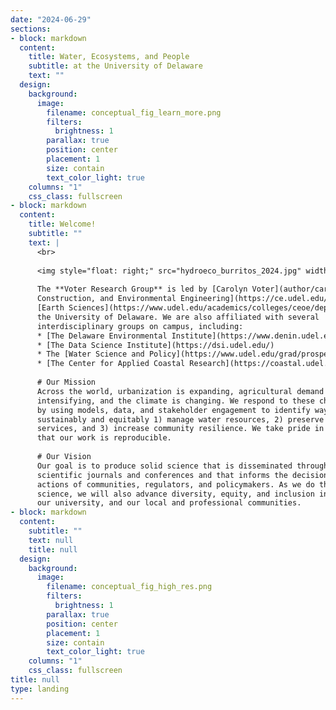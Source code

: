 ```yaml
---
date: "2024-06-29"
sections:
- block: markdown
  content:
    title: Water, Ecosystems, and People
    subtitle: at the University of Delaware
    text: ""
  design:
    background:
      image:
        filename: conceptual_fig_learn_more.png
        filters:
          brightness: 1
        parallax: true
        position: center
        placement: 1
        size: contain
        text_color_light: true
    columns: "1"
    css_class: fullscreen   
- block: markdown
  content:
    title: Welcome!
    subtitle: ""
    text: |
      <br>
      
      <img style="float: right;" src="hydroeco_burritos_2024.jpg" width="40%" height="40%" alt="The Voter Research Group celebrating Hydroeco Burrito Day in 2024">
      
      The **Voter Research Group** is led by [Carolyn Voter](author/carolyn-b.-voter) and based in the departments of [Civil,
      Construction, and Environmental Engineering](https://ce.udel.edu/) and
      [Earth Sciences](https://www.udel.edu/academics/colleges/ceoe/departments/es/) at
      the University of Delaware. We are also affiliated with several
      interdisciplinary groups on campus, including:
      * [The Delaware Environmental Institute](https://www.denin.udel.edu/)
      * [The Data Science Institute](https://dsi.udel.edu/)
      * The [Water Science and Policy](https://www.udel.edu/grad/prospective-students/programs/interdisciplinary/water-science-policy/) graduate program
      * [The Center for Applied Coastal Research](https://coastal.udel.edu/)
      
      # Our Mission 
      Across the world, urbanization is expanding, agricultural demand is
      intensifying, and the climate is changing. We respond to these challenges
      by using models, data, and stakeholder engagement to identify ways to more
      sustainably and equitably 1) manage water resources, 2) preserve ecosystem
      services, and 3) increase community resilience. We take pride in ensuring
      that our work is reproducible.
      
      # Our Vision
      Our goal is to produce solid science that is disseminated through
      scientific journals and conferences and that informs the decisions and
      actions of communities, regulators, and policymakers. As we do this
      science, we will also advance diversity, equity, and inclusion in our lab,
      our university, and our local and professional communities.
- block: markdown
  content:
    subtitle: ""
    text: null
    title: null
  design:
    background:
      image:
        filename: conceptual_fig_high_res.png
        filters:
          brightness: 1
        parallax: true
        position: center
        placement: 1
        size: contain
        text_color_light: true
    columns: "1"
    css_class: fullscreen
title: null
type: landing
---
```

